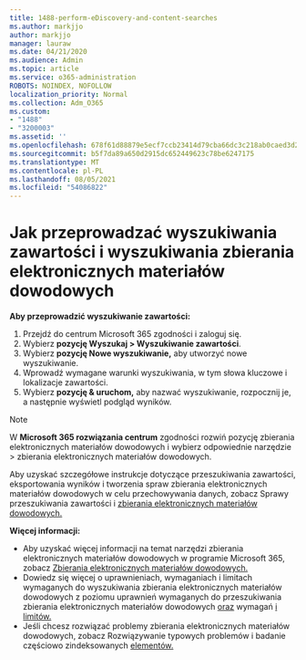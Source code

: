 ```yaml
---
title: 1488-perform-eDiscovery-and-content-searches
ms.author: markjjo
author: markjjo
manager: lauraw
ms.date: 04/21/2020
ms.audience: Admin
ms.topic: article
ms.service: o365-administration
ROBOTS: NOINDEX, NOFOLLOW
localization_priority: Normal
ms.collection: Adm_O365
ms.custom:
- "1488"
- "3200003"
ms.assetid: ''
ms.openlocfilehash: 678f61d88879e5ecf7ccb23414d79cba66dc3c218ab0caed3d2957d863e0596b
ms.sourcegitcommit: b5f7da89a650d2915dc652449623c78be6247175
ms.translationtype: MT
ms.contentlocale: pl-PL
ms.lasthandoff: 08/05/2021
ms.locfileid: "54086822"
---
```

# <a name="how-to-perform-content-searches-and-ediscovery-searches"></a>Jak przeprowadzać wyszukiwania zawartości i wyszukiwania zbierania elektronicznych materiałów dowodowych

**Aby przeprowadzić wyszukiwanie zawartości:**

1. Przejdź do centrum Microsoft 365 zgodności i zaloguj się.
2. Wybierz **pozycję Wyszukaj > Wyszukiwanie zawartości**.
3. Wybierz **pozycję Nowe wyszukiwanie,** aby utworzyć nowe wyszukiwanie.
4. Wprowadź wymagane warunki wyszukiwania, w tym słowa kluczowe i lokalizacje zawartości.
5. Wybierz **pozycję & uruchom,** aby nazwać wyszukiwanie, rozpocznij je, a następnie wyświetl podgląd wyników.

> [!NOTE]
> W **Microsoft 365 rozwiązania centrum** zgodności rozwiń pozycję zbierania elektronicznych materiałów dowodowych i wybierz odpowiednie narzędzie  >  zbierania elektronicznych materiałów dowodowych. 

Aby uzyskać szczegółowe instrukcje dotyczące przeszukiwania zawartości, eksportowania wyników i [](/microsoft-365/compliance/content-search) tworzenia spraw zbierania elektronicznych materiałów dowodowych w celu przechowywania danych, zobacz Sprawy przeszukiwania zawartości i [zbierania elektronicznych materiałów dowodowych.](/microsoft-365/compliance/ediscovery-cases)

**Więcej informacji:**

- Aby uzyskać więcej informacji na temat narzędzi zbierania elektronicznych materiałów dowodowych w programie Microsoft 365, zobacz [Zbierania elektronicznych materiałów dowodowych.](/microsoft-365/compliance/ediscovery)
- Dowiedz się więcej o uprawnieniach, wymaganiach i limitach wymaganych do wyszukiwania zbierania elektronicznych materiałów dowodowych z poziomu uprawnień wymaganych do przeszukiwania zbierania elektronicznych materiałów dowodowych [oraz](/microsoft-365/compliance/assign-ediscovery-permissions) wymagań [i limitów.](/microsoft-365/compliance/limits-for-content-search)
- Jeśli chcesz rozwiązać problemy zbierania [](/microsoft-365/compliance/ediscovery-troubleshooting-common-issues) elektronicznych materiałów dowodowych, zobacz Rozwiązywanie typowych problemów i badanie częściowo zindeksowanych [elementów.](/microsoft-365/compliance/investigating-partially-indexed-items-in-ediscovery)
